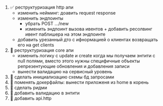 1. :white_check_mark: реструктуризация http апи
    - изменить нейминг: доавить request response
    - изменить эндпоинты
      - убрать POST .../new
      - изменить эндпоинт вызова ивентов + добавить ресолвинг ивент паблишера на этом эндпоинте
    - добавить урезанный дто с ифнормацией о клиентах возвращать его на get clients 
1. :black_square_button: реструктуризация core апи
    - изменить логику с update и create когда мы получаем энтити с null полями, вместо этого нужны специфичные объекты репрезентующие обновления и добавления записи
    - вынести валидацию на сервисный уровень
1. :black_square_button: сделать инициализацию схемы бд запросами
1. :black_square_button: поменять докерфайлы: вынести приложеня из home в корень
1. :black_square_button: сделать ридми
1. :black_square_button: добавить валидацию в энтити
1. :black_square_button: добавить api.http

